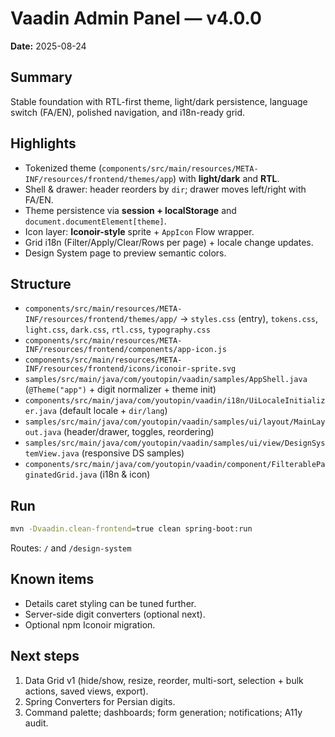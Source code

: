 # Vaadin Admin Panel — v4.0.0

**Date:** 2025-08-24

## Summary
Stable foundation with RTL-first theme, light/dark persistence, language switch (FA/EN), polished navigation, and i18n-ready grid.

## Highlights
- Tokenized theme (`components/src/main/resources/META-INF/resources/frontend/themes/app`) with **light/dark** and **RTL**.
- Shell & drawer: header reorders by `dir`; drawer moves left/right with FA/EN.
- Theme persistence via **session + localStorage** and `document.documentElement[theme]`.
- Icon layer: **Iconoir-style** sprite + `AppIcon` Flow wrapper.
- Grid i18n (Filter/Apply/Clear/Rows per page) + locale change updates.
- Design System page to preview semantic colors.

## Structure
- `components/src/main/resources/META-INF/resources/frontend/themes/app/` → `styles.css` (entry), `tokens.css`, `light.css`, `dark.css`, `rtl.css`, `typography.css`
- `components/src/main/resources/META-INF/resources/frontend/components/app-icon.js`
- `components/src/main/resources/META-INF/resources/frontend/icons/iconoir-sprite.svg`
- `samples/src/main/java/com/youtopin/vaadin/samples/AppShell.java` (`@Theme("app")` + digit normalizer + theme init)
- `components/src/main/java/com/youtopin/vaadin/i18n/UiLocaleInitializer.java` (default locale + `dir/lang`)
- `samples/src/main/java/com/youtopin/vaadin/samples/ui/layout/MainLayout.java` (header/drawer, toggles, reordering)
- `samples/src/main/java/com/youtopin/vaadin/samples/ui/view/DesignSystemView.java` (responsive DS samples)
- `components/src/main/java/com/youtopin/vaadin/component/FilterablePaginatedGrid.java` (i18n & icon)

## Run
```bash
mvn -Dvaadin.clean-frontend=true clean spring-boot:run
```
Routes: `/` and `/design-system`

## Known items
- Details caret styling can be tuned further.
- Server-side digit converters (optional next).
- Optional npm Iconoir migration.

## Next steps
1) Data Grid v1 (hide/show, resize, reorder, multi-sort, selection + bulk actions, saved views, export).
2) Spring Converters for Persian digits.
3) Command palette; dashboards; form generation; notifications; A11y audit.

